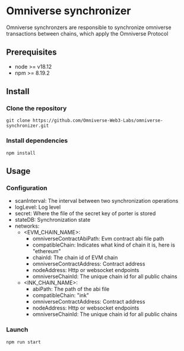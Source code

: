 # Omniverse synchronizer

Omniverse synchronzers are responsible to synchronize omniverse transactions between chains, which apply the Omniverse Protocol

## Prerequisites

- node >= v18.12
- npm >= 8.19.2

## Install

### Clone the repository
```
git clone https://github.com/Omniverse-Web3-Labs/omniverse-synchronizer.git
```

### Install dependencies
```
npm install
```

## Usage

### Configuration

- scanInterval: The interval between two synchronization operations
- logLevel: Log level 
- secret: Where the file of the secret key of porter is stored
- stateDB: Synchronization state
- networks:
    - <EVM_CHAIN_NAME>:
        - omniverseContractAbiPath: Evm contract abi file path
        - compatibleChain: Indicates what kind of chain it is, here is "ethereum"
        - chainId: The chain id of EVM chain
        - omniverseContractAddress: Contract address
        - nodeAddress: Http or websocket endpoints
        - omniverseChainId: The unique chain id for all public chains
    - <INK_CHAIN_NAME>:
        - abiPath: The path of the abi file
        - compatibleChain: "ink"
        - omniverseContractAddress: Contract address
        - nodeAddress: Http or websocket endpoints
        - omniverseChainId: The unique chain id for all public chains

### Launch

```
npm run start
```
